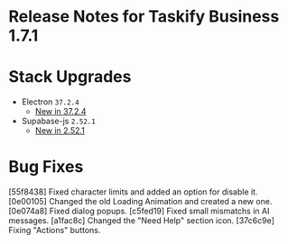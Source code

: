 # Release Notes for Taskify Business 1.7.1

# Stack Upgrades

- Electron `37.2.4`
  - [New in 37.2.4](https://github.com/electron/electron/releases/tag/v37.2.4)
- Supabase-js `2.52.1`
  - [New in 2.52.1](https://github.com/supabase/supabase-js/releases/tag/v2.52.1)

# Bug Fixes
[55f8438] Fixed character limits and added an option for disable it.
[0e00105] Changed the old Loading Animation and created a new one.
[0e074a8] Fixed dialog popups.
[c5fed19] Fixed small mismatchs in AI messages.
[a1fac8c] Changed the "Need Help" section icon.
[37c6c9e] Fixing "Actions" buttons.
